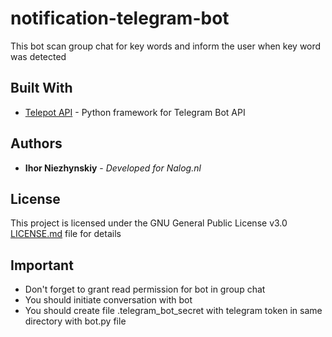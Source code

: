 # notification-telegram-bot

This bot scan group chat for key words and inform the user when key word was detected

## Built With

* [Telepot API](https://github.com/nickoala/telepot) - Python framework for Telegram Bot API

## Authors

* **Ihor Niezhynskiy** - *Developed for Nalog.nl* 

## License

This project is licensed under the  GNU General Public License v3.0 [LICENSE.md](https://github.com/inezhynskiy/notification-telegram-bot/blob/master/LICENSE) file for details

## Important

* Don't forget to grant read permission for bot in group chat
* You should initiate conversation with bot
* You should create file .telegram_bot_secret with telegram token in same directory with bot.py file
